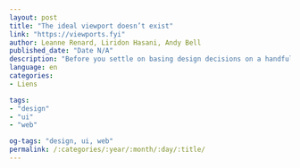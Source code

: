 ```yaml
---
layout: post
title: "The ideal viewport doesn’t exist"
link: "https://viewports.fyi"
author: Leanne Renard, Liridon Hasani, Andy Bell
published_date: "Date N/A"
description: "Before you settle on basing design decisions on a handful of strict breakpoints, make sure you consider the vast fragmentation of screen sizes and browser viewports."
language: en
categories:
- Liens

tags:
- "design"
- "ui"
- "web"

og-tags: "design, ui, web"
permalink: /:categories/:year/:month/:day/:title/
---
```

